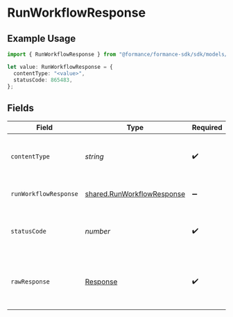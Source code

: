 # RunWorkflowResponse

## Example Usage

```typescript
import { RunWorkflowResponse } from "@formance/formance-sdk/sdk/models/operations";

let value: RunWorkflowResponse = {
  contentType: "<value>",
  statusCode: 865483,
};
```

## Fields

| Field                                                                           | Type                                                                            | Required                                                                        | Description                                                                     |
| ------------------------------------------------------------------------------- | ------------------------------------------------------------------------------- | ------------------------------------------------------------------------------- | ------------------------------------------------------------------------------- |
| `contentType`                                                                   | *string*                                                                        | :heavy_check_mark:                                                              | HTTP response content type for this operation                                   |
| `runWorkflowResponse`                                                           | [shared.RunWorkflowResponse](../../../sdk/models/shared/runworkflowresponse.md) | :heavy_minus_sign:                                                              | The workflow instance                                                           |
| `statusCode`                                                                    | *number*                                                                        | :heavy_check_mark:                                                              | HTTP response status code for this operation                                    |
| `rawResponse`                                                                   | [Response](https://developer.mozilla.org/en-US/docs/Web/API/Response)           | :heavy_check_mark:                                                              | Raw HTTP response; suitable for custom response parsing                         |